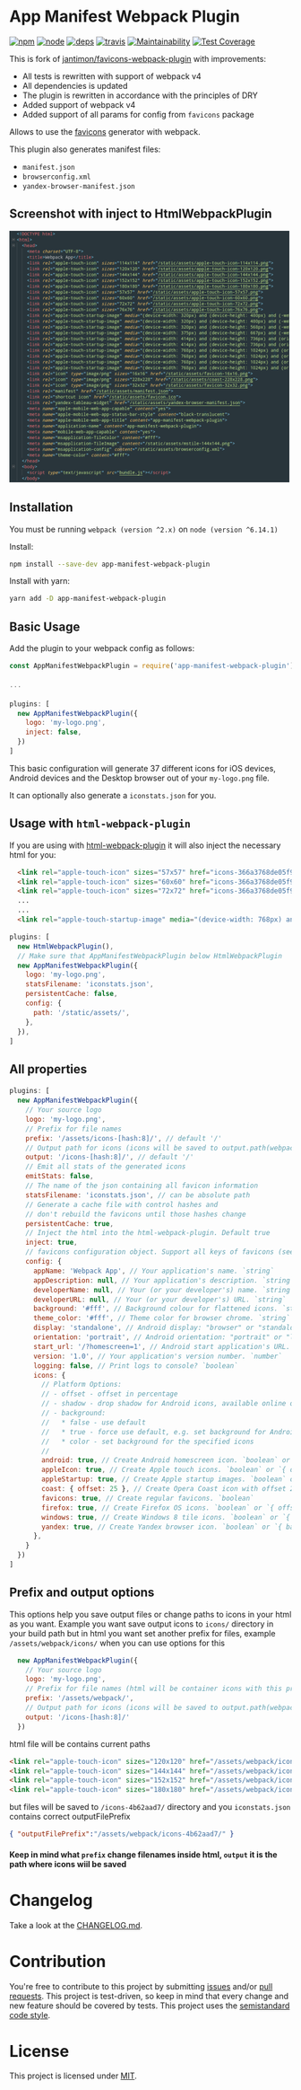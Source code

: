 App Manifest Webpack Plugin
========================================

[![npm][npm]][npm-url]
[![node][node]][node-url]
[![deps][deps]][deps-url]
[![travis][travis]][travis-url]
[![Maintainability](https://api.codeclimate.com/v1/badges/ea3844bff7db00d519de/maintainability)](https://codeclimate.com/github/romanlex/app-manifest-webpack-plugin/maintainability)
[![Test Coverage](https://api.codeclimate.com/v1/badges/ea3844bff7db00d519de/test_coverage)](https://codeclimate.com/github/romanlex/app-manifest-webpack-plugin/test_coverage)

[npm]: https://img.shields.io/npm/v/app-manifest-webpack-plugin.svg
[npm-url]: https://www.npmjs.com/package/app-manifest-webpack-plugin

[node]: https://img.shields.io/node/v/app-manifest-webpack-plugin.svg
[node-url]: https://nodejs.org

[travis]: https://travis-ci.org/gilbarbara/app-manifest-webpack-plugin.svg
[travis-url]: https://travis-ci.org/romanlex/app-manifest-webpack-plugin

[deps]: https://david-dm.org/romanlex/app-manifest-webpack-plugin.svg
[deps-url]: https://david-dm.org/romanlex/app-manifest-webpack-plugin

This is fork of [jantimon/favicons-webpack-plugin](https://github.com/jantimon/favicons-webpack-plugin) with improvements:

+ All tests is rewritten with support of webpack v4
+ All dependencies is updated
+ The plugin is rewritten in accordance with the principles of DRY
+ Added support of webpack v4
+ Added support of all params for config from `favicons` package

Allows to use the [favicons](https://github.com/haydenbleasel/favicons) generator with webpack.

This plugin also generates manifest files:

+ `manifest.json`
+ `browserconfig.xml`
+ `yandex-browser-manifest.json`

Screenshot with inject to HtmlWebpackPlugin
------------

![Screenshot](example/Screenshot_20180401_111647.png?raw=true "Screenshot")

Installation
------------

You must be running `webpack (version ^2.x)` on `node (version ^6.14.1)`

Install:

```bash
npm install --save-dev app-manifest-webpack-plugin
```

Install with yarn:

```bash
yarn add -D app-manifest-webpack-plugin
```

Basic Usage
-----------

Add the plugin to your webpack config as follows:

```javascript
const AppManifestWebpackPlugin = require('app-manifest-webpack-plugin')

...

plugins: [
  new AppManifestWebpackPlugin({
    logo: 'my-logo.png',
    inject: false,
  })
]
```

This basic configuration will generate 37 different icons for iOS devices, Android devices and the Desktop browser out of your `my-logo.png` file.

It can optionally also generate a `iconstats.json` for you.

Usage with `html-webpack-plugin`
-----------

If you are using with [html-webpack-plugin](https://github.com/ampedandwired/html-webpack-plugin) it will also inject the necessary html for you:

```html
  <link rel="apple-touch-icon" sizes="57x57" href="icons-366a3768de05f9e78c392fa62b8fbb80/apple-touch-icon-57x57.png">
  <link rel="apple-touch-icon" sizes="60x60" href="icons-366a3768de05f9e78c392fa62b8fbb80/apple-touch-icon-60x60.png">
  <link rel="apple-touch-icon" sizes="72x72" href="icons-366a3768de05f9e78c392fa62b8fbb80/apple-touch-icon-72x72.png">
  ...
  ...
  <link rel="apple-touch-startup-image" media="(device-width: 768px) and (device-height: 1024px) and (orientation: portrait) and (-webkit-device-pixel-ratio: 2)" href="icons-366a3768de05f9e78c392fa62b8fbb80/apple-touch-startup-image-1536x2008.png">
```

```javascript
plugins: [
  new HtmlWebpackPlugin(),
  // Make sure that AppManifestWebpackPlugin below HtmlWebpackPlugin
  new AppManifestWebpackPlugin({
    logo: 'my-logo.png',
    statsFilename: 'iconstats.json',
    persistentCache: false,
    config: {
      path: '/static/assets/',
    },
  }),
]
```

All properties
-----------

```javascript
plugins: [
  new AppManifestWebpackPlugin({
    // Your source logo
    logo: 'my-logo.png',
    // Prefix for file names
    prefix: '/assets/icons-[hash:8]/', // default '/'
    // Output path for icons (icons will be saved to output.path(webpack config) + this key)
    output: '/icons-[hash:8]/', // default '/'
    // Emit all stats of the generated icons
    emitStats: false,
    // The name of the json containing all favicon information
    statsFilename: 'iconstats.json', // can be absolute path
    // Generate a cache file with control hashes and
    // don't rebuild the favicons until those hashes change
    persistentCache: true,
    // Inject the html into the html-webpack-plugin. Default true
    inject: true,
    // favicons configuration object. Support all keys of favicons (see https://github.com/haydenbleasel/favicons)
    config: {
      appName: 'Webpack App', // Your application's name. `string`
      appDescription: null, // Your application's description. `string`
      developerName: null, // Your (or your developer's) name. `string`
      developerURL: null, // Your (or your developer's) URL. `string`
      background: '#fff', // Background colour for flattened icons. `string`
      theme_color: '#fff', // Theme color for browser chrome. `string`
      display: 'standalone', // Android display: "browser" or "standalone". `string`
      orientation: 'portrait', // Android orientation: "portrait" or "landscape". `string`
      start_url: '/?homescreen=1', // Android start application's URL. `string`
      version: '1.0', // Your application's version number. `number`
      logging: false, // Print logs to console? `boolean`
      icons: {
        // Platform Options:
        // - offset - offset in percentage
        // - shadow - drop shadow for Android icons, available online only
        // - background:
        //   * false - use default
        //   * true - force use default, e.g. set background for Android icons
        //   * color - set background for the specified icons
        //
        android: true, // Create Android homescreen icon. `boolean` or `{ offset, background, shadow }`
        appleIcon: true, // Create Apple touch icons. `boolean` or `{ offset, background }`
        appleStartup: true, // Create Apple startup images. `boolean` or `{ offset, background }`
        coast: { offset: 25 }, // Create Opera Coast icon with offset 25%. `boolean` or `{ offset, background }`
        favicons: true, // Create regular favicons. `boolean`
        firefox: true, // Create Firefox OS icons. `boolean` or `{ offset, background }`
        windows: true, // Create Windows 8 tile icons. `boolean` or `{ background }`
        yandex: true, // Create Yandex browser icon. `boolean` or `{ background }`
      },
    }
  })
]
```

Prefix and output options
-----------
This options help you save output files or change paths to icons in your html as you want.
Example you want save output icons to `icons/` directory in your build path but in html you want set another prefix for files, example `/assets/webpack/icons/`
when you can use options for this

```javascript
  new AppManifestWebpackPlugin({
    // Your source logo
    logo: 'my-logo.png',
    // Prefix for file names (html will be container icons with this prefix)
    prefix: '/assets/webpack/',
    // Output path for icons (icons will be saved to output.path(webpack config) + this key)
    output: '/icons-[hash:8]/'
  })
```

html file will be contains current paths

```html
<link rel="apple-touch-icon" sizes="120x120" href="/assets/webpack/icons-4b62aad7/apple-touch-icon-120x120.png">
<link rel="apple-touch-icon" sizes="144x144" href="/assets/webpack/icons-4b62aad7/apple-touch-icon-144x144.png">
<link rel="apple-touch-icon" sizes="152x152" href="/assets/webpack/icons-4b62aad7/apple-touch-icon-152x152.png">
<link rel="apple-touch-icon" sizes="180x180" href="/assets/webpack/icons-4b62aad7/apple-touch-icon-180x180.png">
```

but files will be saved to `/icons-4b62aad7/` directory and you `iconstats.json` contains correct outputFilePrefix

```json
{ "outputFilePrefix":"/assets/webpack/icons-4b62aad7/" }
```

#### Keep in mind what `prefix` change filenames inside html, `output` it is the path where icons wiil be saved



# Changelog

Take a look at the  [CHANGELOG.md](https://github.com/romanlex/favicons-webpack-plugin/tree/master/CHANGELOG.md).


# Contribution

You're free to contribute to this project by submitting [issues](https://github.com/romanlex/favicons-webpack-plugin/issues) and/or [pull requests](https://github.com/romanlex/favicons-webpack-plugin/pulls). This project is test-driven, so keep in mind that every change and new feature should be covered by tests.
This project uses the [semistandard code style](https://github.com/Flet/semistandard).

# License

This project is licensed under [MIT](https://github.com/romanlex/favicons-webpack-plugin/blob/master/LICENSE).
